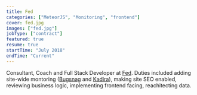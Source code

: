 ```yaml
---
title: Fed
categories: ["MeteorJS", "Monitoring", "frontend"]
cover: fed.jpg
images: ["fed.jpg"]
jobType: ["contract"]
featured: true
resume: true
startTime: "July 2018"
endTime: "Current"
---
```


Consultant, Coach and Full Stack Developer at [Fed](https://getfednyc.com).  Duties included adding site-wide montoring ([Bugsnag](https://www.bugsnag.com/) and [Kadira](https://github.com/kadira-open/kadira-server)), making site SEO enabled, reviewing business logic, implementing frontend facing, reachitecting data.